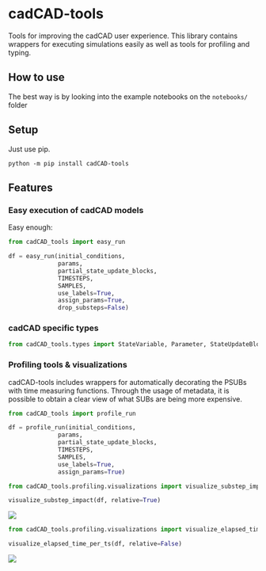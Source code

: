 # cadCAD-tools

Tools for improving the cadCAD user experience. This library contains
wrappers for executing simulations easily as well as tools for profiling and
typing.

## How to use

The best way is by looking into the example notebooks on the `notebooks/` folder


## Setup

Just use pip.

`python -m pip install cadCAD-tools`

## Features

### Easy execution of cadCAD models

Easy enough:

```python
from cadCAD_tools import easy_run

df = easy_run(initial_conditions,
              params,
              partial_state_update_blocks,
              TIMESTEPS,
              SAMPLES,
              use_labels=True,
              assign_params=True,
              drop_substeps=False)
```
### cadCAD specific types


```python
from cadCAD_tools.types import StateVariable, Parameter, StateUpdateBlock

```

### Profiling tools & visualizations

cadCAD-tools includes wrappers for automatically decorating the PSUBs
with time measuring functions. Through the usage of metadata, it is possible
to obtain a clear view of what SUBs are being more expensive.

```python
from cadCAD_tools import profile_run

df = profile_run(initial_conditions,
              params,
              partial_state_update_blocks,
              TIMESTEPS,
              SAMPLES,
              use_labels=True,
              assign_params=True)
```

```python
from cadCAD_tools.profiling.visualizations import visualize_substep_impact

visualize_substep_impact(df, relative=True)
```

![](https://i.imgur.com/50BUEA7.png)


```python
from cadCAD_tools.profiling.visualizations import visualize_elapsed_time_per_ts

visualize_elapsed_time_per_ts(df, relative=False)
```

![](https://i.imgur.com/pOBsQoL.png)
